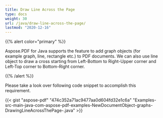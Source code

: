 ```yaml
---
title: Draw Line Across the Page
type: docs
weight: 30
url: /java/draw-line-across-the-page/
lastmod: "2020-12-16"
---
```


{{% alert color="primary" %}}

Aspose.PDF for Java supports the feature to add graph objects (for example graph, line, rectangle etc.) to PDF documents. We can also use line object to draw a cross starting from Left-Bottom to Right-Upper corner and Left-Top corner to Bottom-Right corner.

{{% /alert %}}

Please take a look over following code snippet to accomplish this requirement.

{{< gist "aspose-pdf" "474c352a71ac9477aa0d604fd32e1c6a" "Examples-src-main-java-com-aspose-pdf-examples-NewDocumentObject-graphs-DrawingLineAcrossThePage-.java" >}}
